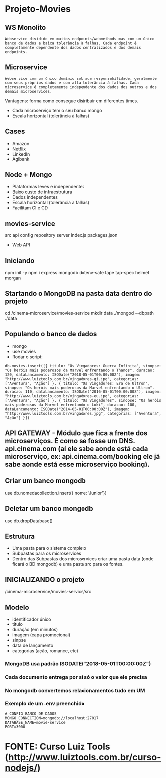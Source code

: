 # Projeto-Movies

## WS Monolito
```
Webservice dividido em muitos endpoints/webmethods mas com um único banco de dados e baixa tolerância à falhas. Cada endpoint é completamente dependente dos dados centralizados e dos demais endpoints.
```

## Microservice
```
Webservice com um único domínio sob sua responsabilidade, geralmente com seus próprios dados e com alta tolerância à falhas. Cada microservice é completamente independente dos dados dos outros e dos demais microservices.
```
Vantagens: forma como consegue distribuir em diferentes times.

- Cada microserviço tem o seu banco mongo
- Escala horizontal (tolerância à falhas)


## Cases
- Amazon
- Netflix
- LinkedIn
- Agibank

## Node + Mongo

- Plataformas leves e independentes
- Baixo custo de infraestrutura
- Dados independentes
- Escala horizontal (tolerância à falhas)
- Facilitam CI e CD

## movies-service
src
  api
  config
  repository
  server
  index.js
  packages.json


- Web API

## Iniciando
npm init -y
npm i express mongodb dotenv-safe tape tap-spec helmet morgan


## Startando o MongoDB na pasta data dentro do projeto
cd /cinema-microservice/movies-service
mkdir data
./mongod --dbpath ./data

## Populando o banco de dados
- mongo
- use movies
- Rodar o script:

```
db.movies.insert([{ titulo: "Os Vingadores: Guerra Infinita", sinopse: "Os heróis mais poderosos da Marvel enfrentando o Thanos", duracao: 120, dataLancamento: ISODate("2018-05-01T00:00:00Z"), imagem: "http://www.luiztools.com.br/vingadores-gi.jpg", categorias: ["Aventura", "Ação"] }, { titulo: "Os Vingadores: Era de Ultron", sinopse: "Os heróis mais poderosos da Marvel enfrentando o Ultron", duracao: 110, dataLancamento: ISODate("2016-05-01T00:00:00Z"), imagem: "http://www.luiztools.com.br/vingadores-eu.jpg", categorias: ["Aventura", "Ação"] }, { titulo: "Os Vingadores", sinopse: "Os heróis mais poderosos da Marvel enfrentando o Loki", duracao: 100, dataLancamento: ISODate("2014-05-01T00:00:00Z"), imagem: "http://www.luiztools.com.br/vingadores.jpg", categorias: ["Aventura", "Ação"] }])
```

## API GATEWAY - Módulo que fica a frente dos microserviços. É como se fosse um DNS. api.cinema.com (aí ele sabe aonde está cada microserviço, ex: api.cinema.com/booking ele já sabe aonde está esse microserviço booking).

## Criar um banco mongodb
use <nomedobanco>
db.nomedacollection.insert({ nome: 'Junior'})

## Deletar um banco mongodb
use <nomedobanco>
db.dropDatabase()

## Estrutura
- Uma pasta para o sistema completo
- Subpastas para os microservices
- Dentro das Subpastas dos microservices criar uma pasta data (onde ficará o BD mongodb) e uma pasta src para os fontes.

## INICIALIZANDO o projeto
/cinema-microservice/movies-service/src

## Modelo
- identificador único
- título
- duração (em minutos)
- imagem (capa promocional)
- sinpse
- data de lançamento
- categorias (ação, romance, etc)


### MongoDB usa padrão ISODATE("2018-05-01T00:00:00Z")

### Cada documento entrega por sí só o valor que ele precisa

### No mongodb convertemos relacionamentos tudo em UM

### Exemplo de um .env preenchido

```
# CONFIG BANCO DE DADOS
MONGO_CONNECTION=mongodb://localhost:27017
DATABASE_NAME=movie-service
PORT=3000
```

# FONTE: Curso Luiz Tools (http://www.luiztools.com.br/curso-nodejs/)